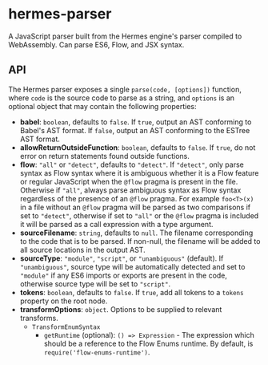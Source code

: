 # hermes-parser
A JavaScript parser built from the Hermes engine's parser compiled to WebAssembly. Can parse ES6, Flow, and JSX syntax.

## API
The Hermes parser exposes a single `parse(code, [options])` function, where `code` is the source code to parse as a string, and `options` is an optional object that may contain the following properties:
- **babel**: `boolean`, defaults to `false`. If `true`, output an AST conforming to Babel's AST format. If `false`, output an AST conforming to the ESTree AST format.
- **allowReturnOutsideFunction**: `boolean`, defaults to `false`. If `true`, do not error on return statements found outside functions.
- **flow**: `"all"` or `"detect"`, defaults to `"detect"`. If `"detect"`, only parse syntax as Flow syntax where it is ambiguous whether it is a Flow feature or regular JavaScript when the `@flow` pragma is present in the file. Otherwise if `"all"`, always parse ambiguous syntax as Flow syntax regardless of the presence of an `@flow` pragma. For example `foo<T>(x)` in a file without an `@flow` pragma will be parsed as two comparisons if set to `"detect"`, otherwise if set to `"all"` or the `@flow` pragma is included it will be parsed as a call expression with a type argument.
- **sourceFilename**: `string`, defaults to `null`. The filename corresponding to the code that is to be parsed. If non-null, the filename will be added to all source locations in the output AST.
- **sourceType**: `"module"`, `"script"`, or `"unambiguous"` (default). If `"unambiguous"`, source type will be automatically detected and set to `"module"` if any ES6 imports or exports are present in the code, otherwise source type will be set to `"script"`.
- **tokens**: `boolean`, defaults to `false`. If `true`, add all tokens to a `tokens` property on the root node.
- **transformOptions**: `object`. Options to be supplied to relevant transforms.
  - `TransformEnumSyntax`
    - `getRuntime` (optional): `() => Expression` - The expression which should be a reference to the Flow Enums runtime. By default, is `require('flow-enums-runtime')`.
